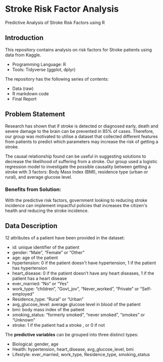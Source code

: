 # Stroke Risk Factor Analysis
Predictive Analysis of Stroke Risk Factors using R 

## Introduction
This repository contains analysis on risk factors for Stroke patients using data from Kaggle.
- Programming Language: R
- Tools: Tidyverse (ggplot, dplyr)

The repository has the following series of contents:
- Data (raw)
- R markdown code
- Final Report

## Problem Statement
Research has shown that if stroke is detected or diagnosed early, death and severe damage to the brain can be prevented in 85% of cases. Therefore, our group was motivated to utilise a dataset that collected different features from patients to predict which parameters may increase the risk of getting a stroke. 

The causal relationship found can be useful in suggesting solutions to decrease the likelihood of suffering from a stroke. Our group used a logistic regression model to investigate the possible causality between getting a stroke with 3 factors: Body Mass Index (BMI), residence type (urban or rural), and average glucose level.

### Benefits from Solution:
With the predictive risk factors, government looking to reducing stroke incidence can implement impactful policies that increases the citizen's health and reducing the stroke incidence. 

## Data Description
12 attributes of a patient have been provided in the dataset:
- id: unique identifier of the patient
- gender: “Male”, “Female” or “Other”
- age: age of the patient
- hypertension: 0 if the patient doesn't have hypertension, 1 if the patient has hypertension
- heart_disease: 0 if the patient doesn't have any heart diseases, 1 if the patient has a heart
disease
- ever_married: “No” or “Yes”
- work_type: “children”, “Govt_jov”, “Never_worked”, “Private” or “Self-employed”
- Residence_type: “Rural” or “Urban”
- avg_glucose_level: average glucose level in blood of the patient
- bmi: body mass index of the patient
- smoking_status: “formerly smoked”, “never smoked”, “smokes” or “Unknown”
- stroke: 1 if the patient had a stroke , or 0 if not

The **predictive variables** can be grouped into three distinct types:
- Biological: gender, age
- Health: hypertension, heart_disease, avg_glucose_level, bmi
- Lifestyle: ever_married, work_type, Residence_type, smoking_status
